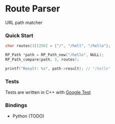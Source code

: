# Route Parser
URL path matcher

### Quick Start
```c
char routes[3][256] = {"/", "/hell", "/hello"};

RP_Path *path = RP_Path_new("/hello", NULL);
RP_Path_compare(path, 3, routes);

printf("Result: %s", path->result); // "/hello"
```

### Tests
Tests are written in C++ with [Google Test](https://google.github.io/googletest/) 

### Bindings
- Python (TODO)
